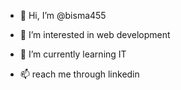 - 👋 Hi, I’m @bisma455
- 👀 I’m interested in web development
- 🌱 I’m currently learning IT

- 📫 reach me through linkedin


<!---
bisma455/bisma455 is a ✨ special ✨ repository because its `README.md` (this file) appears on your GitHub profile.
You can click the Preview link to take a look at your changes.
--->
